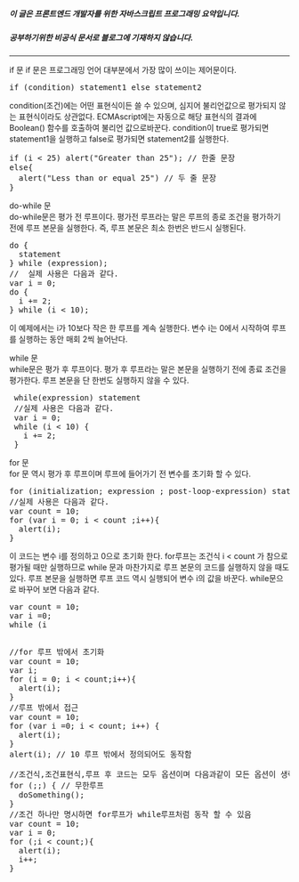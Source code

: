 ##### 이 글은 프론트엔드 개발자를 위한 자바스크립트 프로그래밍 요약입니다.
##### 공부하기위한 비공식 문서로 블로그에 기재하지 않습니다.
<hr>
if 문  
if 문은 프로그래밍 언어 대부분에서 가장 많이 쓰이는 제어문이다.
<pre>
if (condition) statement1 else statement2
</pre>

condition(조건)에는 어떤 표현식이든 쓸 수 있으며, 심지어 불리언값으로 평가되지 않는 표현식이라도 상관없다.
ECMAscript에는 자동으로 해당 표현식의 결과에 Boolean() 함수를 호출하여 불리언 값으로바꾼다.
condition이 true로 평가되면 statement1을 실행하고 false로 평가되면 statement2를 실행한다.
<pre>
if (i < 25) alert("Greater than 25"); // 한줄 문장
else{
  alert("Less than or equal 25") // 두 줄 문장
}
</pre>

do-while 문  
do-while문은 평가 전 루프이다. 평가전 루프라는 말은 루프의 종로 조건을 평가하기 전에 루프 본문을 실행한다.
즉, 루프 본문은 최소 한번은 반드시 실행된다.  
<pre>
do {
  statement
} while (expression);
//  실제 사용은 다음과 같다.
var i = 0;
do {
  i += 2;
} while (i < 10);
</pre>
이 예제에서는 i가 10보다 작은 한 루프를 계속 실행한다. 변수 i는 0에서 시작하여 루프를 실행하는 동안 매회 2씩 늘어난다.  

while 문  
while문은 평가 후 루프이다. 평가 후 루프라는 말은 본문을 실행하기 전에 종료 조건을 평가한다.
루프 본문을 단 한번도 실행하지 않을 수 있다.  
<pre>
 while(expression) statement
 //실제 사용은 다음과 같다.
 var i = 0;
 while (i < 10) {
   i += 2;
 }
</pre>

for 문  
for 문 역시 평가 후 루프이며 루프에 들어가기 전 변수를 초기화 할 수 있다.
<pre>
for (initialization; expression ; post-loop-expression) statement
//실제 사용은 다음과 같다.
var count = 10;
for (var i = 0; i < count ;i++){
  alert(i);
}
</pre>  

이 코드는 변수 i를 정의하고 0으로 초기화 한다. for루프는 조건식  i < count 가 참으로 평가될 때만 실행하므로
while 문과 마찬가지로 루프 본문의 코드를 실행하지 않을 때도 있다. 루프 본문을 실행하면 루프 코드 역시 실행되어
변수 i의 값을 바꾼다. while문으로 바꾸어 보면 다음과 같다.  

<pre>
var count = 10;
var i =0;
while (i<count) {
  alert(i);
  i++;
}
// while루프가 할 수 없는것은 for 루프로도 불가능하다.
</pre>

<pre>
//for 루프 밖에서 초기화
var count = 10;
var i;
for (i = 0; i < count;i++){
  alert(i);
}
//루프 밖에서 접근
var count = 10;
for (var i =0; i < count; i++) {
  alert(i);
}
alert(i); // 10 루프 밖에서 정의되어도 동작함

//조건식,조건표현식,루프 후 코드는 모두 옵션이며 다음과같이 모든 옵션이 생략하면 무한루프가 된다.  
for (;;) { // 무한루프
  doSomething();
}
//조건 하나만 명시하면 for루프가 while루프처럼 동작 할 수 있음
var count = 10;
var i = 0;
for (;i < count;){
  alert(i);
  i++;
}
</pre>
